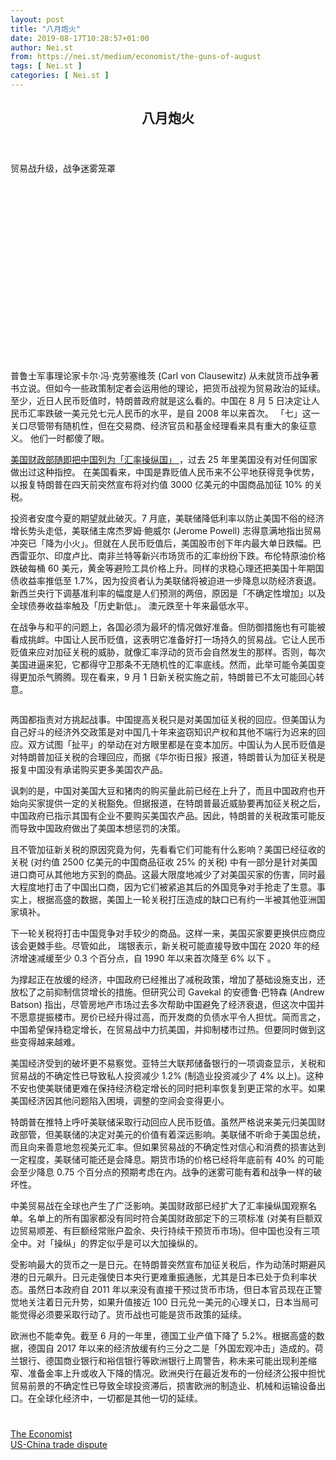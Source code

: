```yaml
---
layout: post
title: "八月炮火"
date: 2019-08-17T10:28:57+01:00
author: Nei.st
from: https://nei.st/medium/economist/the-guns-of-august
tags: [ Nei.st ]
categories: [ Nei.st ]
---
```


<article class="post-3770 post type-post status-publish format-standard hentry category-economist tag-us-china-trade-dispute" id="post-3770">
 <header class="page-header medium Archives">
  <div class="page-header__image">
  </div>
  <div class="page-header__content">
   <h1 class="page-title text-align-center">
    八月炮火
   </h1>
  </div>
 </header>
 <div class="entry-content aesop-entry-content" id="post-3770-content">
  <link as="font" crossorigin="anonymous" href="//cdn.jsdelivr.net/gh/0nd1jyU39XQ/_/glyph/font-face/0uIzqoZjSuJfvSBnvgXTcApMtcVhMcpr.woff" rel="preload" type="font/woff"/>
  <link as="font" crossorigin="anonymous" href="//cdn.jsdelivr.net/gh/0nd1jyU39XQ/_/glyph/font-face/1sTnSLZWDKucPX6SAk.woff" rel="preload" type="font/woff"/>
  <p class="blog-post__description">
   贸易战升级，战争迷雾笼罩
  </p>
  <span id="more-3770">
  </span>
  <div class="navigation__primary-inner">
   <a class="economist__link-logo" href="//nei.st/medium/economist">
   </a>
  </div>
  <div class="container img component-image">
   <div class="aspectRatioPlaceholder" style="padding-bottom:56.25%;height: 0;">
    <div class="progressiveMedia" data-height="720" data-width="1280">
     <img alt="" class="progressiveMedia-image" data-src="https://cdn.jsdelivr.net/gh/0nd1jyU39XQ/_/img/1/e52bf525ly1g61hmqtsusj20zk0k0440.jpg" src="https://cdn.jsdelivr.net/gh/0nd1jyU39XQ/_/img/1/e52bf525ly1g61hmqtsusj20zk0k0440.jpg"/>
    </div>
   </div>
  </div>
  <p>
   普鲁士军事理论家卡尔·冯·克劳塞维茨 (Carl von Clausewitz) 从未就货币战争著书立说。但如今一些政策制定者会运用他的理论，把货币战视为贸易政治的延续。至少，近日人民币贬值时，特朗普政府就是这么看的。中国在 8 月 5 日决定让人民币汇率跌破一美元兑七元人民币的水平，是自 2008 年以来首次。
   <span class="markup--p">
    「七」这一关口尽管带有随机性，但在交易商、经济官员和基金经理看来具有重大的象征意义。
   </span>
   他们一时都傻了眼。
  </p>
  <p>
   <span class="markup--p">
    <a href="https://nei.st/medium/ft/us-designates-china-as-currency-manipulator" rel="noopener noreferrer" target="_blank">
     美国财政部随即把中国列为「汇率操纵国」
    </a>
    ，过去 25 年里美国没有对任何国家做出过这种指控。
   </span>
   在美国看来，中国是靠贬值人民币来不公平地获得竞争优势，以报复特朗普在四天前突然宣布将对约值 3000 亿美元的中国商品加征 10% 的关税。
  </p>
  <p>
   投资者安度今夏的期望就此破灭。7 月底，美联储降低利率以防止美国不俗的经济增长势头走低，美联储主席杰罗姆·鲍威尔 (Jerome Powell) 志得意满地指出贸易冲突已「降为小火」。但就在人民币贬值后，美国股市创下年内最大单日跌幅。巴西雷亚尔、印度卢比、南非兰特等新兴市场货币的汇率纷纷下跌。布伦特原油价格跌破每桶 60 美元，黄金等避险工具价格上升。同样的求稳心理还把美国十年期国债收益率推低至 1.7%，因为投资者认为美联储将被迫进一步降息以防经济衰退。
   <span class="markup--p">
    新西兰央行下调基准利率的幅度是人们预测的两倍，原因是「不确定性增加」以及全球债券收益率触及「历史新低」。
   </span>
   澳元跌至十年来最低水平。
  </p>
  <p>
   <span class="markup--p">
    在战争与和平的问题上，各国必须为最坏的情况做好准备。但防御措施也有可能被看成挑衅。中国让人民币贬值，这表明它准备好打一场持久的贸易战。它让人民币贬值来应对加征关税的威胁，就像汇率浮动的货币会自然发生的那样。否则，每次美国进逼来犯，它都得守卫那条不无随机性的汇率底线。然而，此举可能令美国变得更加杀气腾腾。现在看来，9 月 1 日新关税实施之前，特朗普已不太可能回心转意。
   </span>
  </p>
  <div class="container img">
   <figure class="image-rightalign">
    <div class="aspectRatioPlaceholder">
     <div class="progressiveMedia" data-height="662" data-width="608">
      <img alt="" class="progressiveMedia-image lazyload" data-src="https://cdn.jsdelivr.net/gh/0nd1jyU39XQ/_/img/1/e52bf525ly1g61honckgnj20gw0ie403.jpg" id="zoom-default" src="https://cdn.jsdelivr.net/gh/0nd1jyU39XQ/_/img/1/e52bf525ly1g61honckgnj20gw0ie403.jpg"/>
     </div>
    </div>
   </figure>
  </div>
  <p>
   <span class="markup--p">
    两国都指责对方挑起战事。中国提高关税只是对美国加征关税的回应。但美国认为自己好斗的经济外交政策是对中国几十年来盗窃知识产权和其他不端行为迟来的回应。双方试图「扯平」的举动在对方眼里都是在变本加厉。中国认为人民币贬值是对特朗普加征关税的合理回应，而据《华尔街日报》报道，特朗普认为加征关税是报复中国没有承诺购买更多美国农产品。
   </span>
  </p>
  <div class="code-block code-block-1" style="margin: 8px 0; clear: both;">
   <div class="container ads_KbHEVhh8Rw">
    <div class="card card--blog post-sidebar">
     <div class="card-body">
      <div class="logo_ngcontent-kty-0">
      </div>
      <div class="iframe-blocker U6XAMK63Vh00WqvF2BacIQ">
       <div class="background-h60B">
       </div>
       <div class="WumZiPCS4MeMw4pxQ">
       </div>
      </div>
     </div>
     <div class="card-footer">
      <div class="card-footer-wrapper" layout="row bottom-left">
      </div>
     </div>
    </div>
   </div>
  </div>
  <p>
   讽刺的是，中国对美国大豆和猪肉的购买量此前已经在上升了，而且中国政府也开始向买家提供一定的关税豁免。但据报道，在特朗普最近威胁要再加征关税之后，中国政府已指示其国有企业不要购买美国农产品。因此，特朗普的关税政策可能反而导致中国政府做出了美国本想惩罚的决策。
  </p>
  <p>
   且不管加征新关税的原因究竟为何，先看看它们可能有什么影响？美国已经征收的关税 (对约值 2500 亿美元的中国商品征收 25% 的关税) 中有一部分是针对美国进口商可从其他地方买到的商品。这最大限度地减少了对美国买家的伤害，同时最大程度地打击了中国出口商，因为它们被紧追其后的外国竞争对手抢走了生意。事实上，根据高盛的数据，美国上一轮关税打压造成的缺口已有约一半被其他亚洲国家填补。
  </p>
  <p>
   下一轮关税将打击中国竞争对手较少的商品。这样一来，美国买家要更换供应商应该会更棘手些。尽管如此，
   <span class="markup--p">
    瑞银表示，新关税可能直接导致中国在 2020 年的经济增速减缓至少 0.3 个百分点，自 1990 年以来首次降至 6% 以下
   </span>
   。
  </p>
  <p>
   为撑起正在放缓的经济，中国政府已经推出了减税政策，增加了基础设施支出，还放松了之前抑制信贷增长的措施。但研究公司 Gavekal 的安德鲁·巴特森 (Andrew Batson) 指出，尽管房地产市场过去多次帮助中国避免了经济衰退，但这次中国并不愿意提振楼市。房价已经升得过高，而开发商的负债水平令人担忧。简而言之，中国希望保持稳定增长，在贸易战中力抗美国，并抑制楼市过热。但要同时做到这些变得越来越难。
  </p>
  <p>
   美国经济受到的破坏更不易察觉。亚特兰大联邦储备银行的一项调查显示，关税和贸易战的不确定性已导致私人投资减少 1.2% (制造业投资减少了 4% 以上)。这种不安也使美联储更难在保持经济稳定增长的同时把利率恢复到更正常的水平。如果美国经济因其他问题陷入困境，调整的空间会变得更小。
  </p>
  <p>
   特朗普在推特上呼吁美联储采取行动回应人民币贬值。虽然严格说来美元归美国财政部管，但美联储的决定对美元的价值有着深远影响。美联储不听命于美国总统，而且向来善意地忽视美元汇率。但如果贸易战的不确定性对信心和消费的损害达到一定程度，美联储可能还是会降息。期货市场的价格已经将年底前有 40% 的可能会至少降息 0.75 个百分点的预期考虑在内。战争的迷雾可能有着和战争一样的破坏性。
  </p>
  <div class="code-block code-block-1" style="margin: 8px 0; clear: both;">
   <div class="container ads_KbHEVhh8Rw">
    <div class="card card--blog post-sidebar">
     <div class="card-body">
      <div class="logo_ngcontent-kty-0">
      </div>
      <div class="iframe-blocker U6XAMK63Vh00WqvF2BacIQ">
       <div class="background-h60B">
       </div>
       <div class="WumZiPCS4MeMw4pxQ">
       </div>
      </div>
     </div>
     <div class="card-footer">
      <div class="card-footer-wrapper" layout="row bottom-left">
      </div>
     </div>
    </div>
   </div>
  </div>
  <p>
   <span class="markup--p">
    中美贸易战在全球也产生了广泛影响。美国财政部已经扩大了汇率操纵国观察名单。名单上的所有国家都没有同时符合美国财政部定下的三项标准 (对美有巨额双边贸易顺差、有巨额经常账户盈余、央行持续干预货币市场)。但中国也没有三项全中。对「操纵」的界定似乎是可以大加操纵的。
   </span>
  </p>
  <p>
   <span class="markup--p">
    受影响最大的货币之一是日元。在特朗普突然宣布加征关税后，作为动荡时期避风港的日元飙升。日元走强使日本央行更难重振通胀，尤其是日本已处于负利率状态。虽然日本政府自 2011 年以来没有直接干预过货币市场，但日本官员现在正警觉地关注着日元升势，如果升值接近 100 日元兑一美元的心理关口，日本当局可能觉得必须要采取行动了。货币战也可能是货币政策的延续。
   </span>
  </p>
  <p>
   欧洲也不能幸免。截至 6 月的一年里，德国工业产值下降了 5.2%。根据高盛的数据，德国自 2017 年以来的经济放缓有约三分之二是「外国宏观冲击」造成的。荷兰银行、德国商业银行和裕信银行等欧洲银行上周警告，称未来可能出现利差缩窄、准备金率上升或收入下降的情况。欧洲央行在最近发布的一份经济公报中担忧贸易前景的不确定性已导致全球投资滞后，损害欧洲的制造业、机械和运输设备出口。在全球化经济中，一切都是其他一切的延续。
  </p>
  <div class="container ag ah">
   <div class="fe n el">
    <a class="dt du bn bo bp bq br bs bt bu dv dw bx by dx dy" href="https://nei.st/medium/economist?source=https://www.economist.com/finance-and-economics/2019/08/08/the-trade-war-escalates-and-the-fog-of-war-descends">
     <div class="c ff fg ag ah fh el fi fj ce fk fl fm fn fo fp fq fr fs ft fu">
      <div class="bs em en eo ep eq fv ah fw fg ag bm eu fx q fy fz p ac">
      </div>
     </div>
    </a>
   </div>
  </div>
  <div class="code-block code-block-2" style="margin: 8px 0; clear: both;">
   <br/>
   <div class="container ads_KbHEVhh8Rw">
    <div class="card card--blog post-sidebar">
     <div class="card-body">
      <div class="logo_ngcontent-kty-0">
      </div>
      <div class="iframe-blocker U6XAMK63Vh00WqvF2BacIQ">
       <div class="background-h60B">
       </div>
       <div class="WumZiPCS4MeMw4pxQ">
       </div>
      </div>
     </div>
     <div class="card-footer">
      <div class="card-footer-wrapper" layout="row bottom-left">
      </div>
     </div>
    </div>
   </div>
  </div>
 </div>
 <footer class="entry-footer">
  <div class="categories icon-link">
   <a href="https://nei.st/category/medium/economist" rel="category tag">
    The Economist
   </a>
  </div>
  <div class="tags icon-link">
   <a href="https://nei.st/tag/us-china-trade-dispute" rel="tag">
    US-China trade dispute
   </a>
  </div>
 </footer>
</article>

